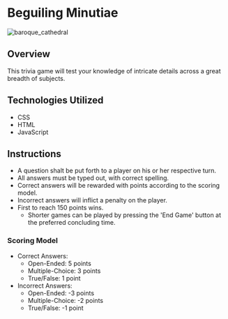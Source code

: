 # Beguiling Minutiae

![baroque_cathedral](https://c0.wallpaperflare.com/preview/761/252/1012/ancient-architecture-art-baroque.jpg)

## Overview
This trivia game will test your knowledge of intricate details across a great breadth of subjects. 

## Technologies Utilized
- CSS
- HTML
- JavaScript

## Instructions
- A question shalt be put forth to a player on his or her respective turn.
- All answers must be typed out, with correct spelling.
- Correct answers will be rewarded with points according to the scoring model.
- Incorrect answers will inflict a penalty on the player.
- First to reach 150 points wins.
    - Shorter games can be played by pressing the 'End Game' button at the preferred concluding time.

### Scoring Model
- Correct Answers:
    - Open-Ended: 5 points
    - Multiple-Choice: 3 points
    - True/False: 1 point
- Incorrect Answers:
    - Open-Ended: -3 points
    - Multiple-Choice: -2 points
    - True/False: -1 point

